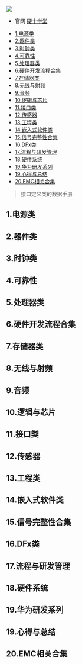 


![](https://img1.doubanio.com/view/subject/s/public/s34366850.jpg)

* 官网  [硬十学堂](https://www.hw100k.com/)
  
- [1.电源类](#1电源类)
- [2.器件类](#2器件类)
- [3.时钟类](#3时钟类)
- [4.可靠性](#4可靠性)
- [5.处理器类](#5处理器类)
- [6.硬件开发流程合集](#6硬件开发流程合集)
- [7.存储器类](#7存储器类)
- [8.无线与射频](#8无线与射频)
- [9.音频](#9音频)
- [10.逻辑与芯片](#10逻辑与芯片)
- [11.接口类](#11接口类)
- [12.传感器](#12传感器)
- [13.工程类](#13工程类)
- [14.嵌入式软件类](#14嵌入式软件类)
- [15.信号完整性合集](#15信号完整性合集)
- [16.DFx类](#16dfx类)
- [17.流程与研发管理](#17流程与研发管理)
- [18.硬件系统](#18硬件系统)
- [19.华为研发系列](#19华为研发系列)
- [19.心得与总结](#19心得与总结)
- [20.EMC相关合集](#20emc相关合集)

> 接口定义类的数据手册

## 1.电源类


## 2.器件类


## 3.时钟类

## 4.可靠性

## 5.处理器类

## 6.硬件开发流程合集

## 7.存储器类


## 8.无线与射频



## 9.音频

## 10.逻辑与芯片

## 11.接口类


## 12.传感器


## 13.工程类


## 14.嵌入式软件类


## 15.信号完整性合集


## 16.DFx类



## 17.流程与研发管理


## 18.硬件系统


## 19.华为研发系列



## 19.心得与总结


## 20.EMC相关合集











